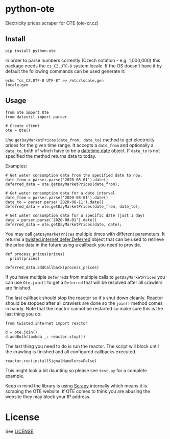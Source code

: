 # python-ote

Electricity prices scraper for OTE (ote-cr.cz)

## Install

```
pip install python-ote
```

In order to parse numbers corrently (Czech notation - e.g. 1,000,000) this
package needs the `cs_CZ.UTF-8` system locale. If the OS doesn't have it by default
the following commands can be used generate it:

```
echo "cs_CZ.UTF-8 UTF-8" >> /etc/locale.gen
locale-gen
```

## Usage

```
from ote import Ote
from dateutil import parser

# Create client
ote = Ote()
```

Use `getDayMarketPrices(date_from, date_to)` method to get electricity prices
for the given time range. It accepts a `date_from` and optionally a `date_to`,
both of which have to be a [datetime.date](https://docs.python.org/3/library/datetime.html#datetime.date)
object. If `date_to` is not specified the method returns data to today.

Examples:
```
# Get water consumption data from the specified date to now.
date_from = parser.parse('2020-08-01').date()
deferred_data = ote.getDayMarketPrices(date_from);

# Get water consumption data for a date interval
date_from = parser.parse('2020-08-01').date()
date_to = parser.parse('2020-08-11').date()
deferred_data = ote.getDayMarketPrices(date_from, date_to);

# Get water consumption data for a specific date (just 1 day)
date = parser.parse('2020-08-01').date()
deferred_data = ote.getDayMarketPrices(date, date);
```

You may call `getDayMarketPrices` multiple times with different parameters. It
returns a
[twisted.internet.defer.Deferred](https://twistedmatrix.com/documents/current/core/howto/defer.html)
object that can be used to retrieve the price data in the future using a
callback you need to provide.

```
def process_prices(prices)
  print(prices)

deferred_data.addCallback(process_prices)
```

If you have multiple `Deferred`s from multiple calls to `getDayMarketPrices`
you can use `Ote.join()` to get a `Deferred` that will be resolved after all
crawlers are finished.

The last callback should stop the reactor so it's shut down cleanly. Reactor
should be stopped after all crawlers are done so the `join()` method comes in
handy. Note that the reactor cannot be restarted so make sure this is the last
thing you do:

```
from twisted.internet import reactor

d = ote.join()
d.addBoth(lambda _: reactor.stop())
```

The last thing you need to do is run the reactor. The script will block until
the crawling is finished and all configured callbacks executed.

```
reactor.run(installSignalHandlers=False)
```

This might look a bit daunting so please see `test.py` for a complete example.

Keep in mind the library is using [Scrapy](https://scrapy.org) internally which
means it is scraping the OTE website. If OTE comes to think you are abusing the
website they may block your IP address.


# License

See [LICENSE](./LICENSE).

